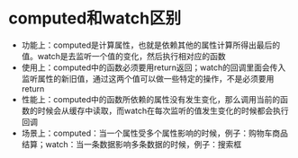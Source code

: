 # computed和watch区别

- 功能上：computed是计算属性，也就是依赖其他的属性计算所得出最后的值。watch是去监听一个值的变化，然后执行相对应的函数
- 使用上：computed中的函数必须要用return返回；watch的回调里面会传入监听属性的新旧值，通过这两个值可以做一些特定的操作，不是必须要用return
- 性能上：computed中的函数所依赖的属性没有发生变化，那么调用当前的函数的时候会从缓存中读取，而watch在每次监听的值发生变化的时候都会执行回调
- 场景上：computed：当一个属性受多个属性影响的时候，例子：购物车商品结算；watch：当一条数据影响多条数据的时候，例子：搜索框